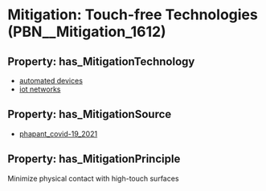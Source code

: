 # Mitigation: __Touch-free Technologies__ (PBN__Mitigation_1612)

## Property: has_MitigationTechnology

* [automated devices](../Technology/PBN__Technology_3944)
* [iot networks](../Technology/PBN__Technology_3945)

## Property: has_MitigationSource

* [phapant_covid-19_2021](../Article/PBN__Article_120)

## Property: has_MitigationPrinciple

Minimize physical contact with high-touch surfaces

